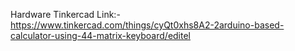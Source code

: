 Hardware Tinkercad Link:-
https://www.tinkercad.com/things/cyQt0xhs8A2-2arduino-based-calculator-using-44-matrix-keyboard/editel

